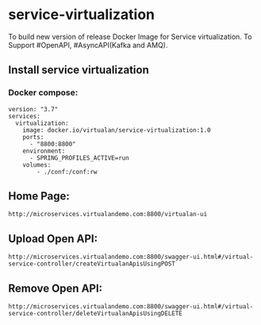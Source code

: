 # service-virtualization
To build new version of release Docker Image for Service virtualization. To Support #OpenAPI,  #AsyncAPI(Kafka and AMQ).

##  Install service virtualization

### Docker compose:

	version: "3.7"
	services:
	  virtualization:
		image: docker.io/virtualan/service-virtualization:1.0
		ports:
		  - "8800:8800"
		environment:
		  - SPRING_PROFILES_ACTIVE=run
		volumes:
		    - ./conf:/conf:rw
## Home Page:
	http://microservices.virtualandemo.com:8800/virtualan-ui

## Upload Open API: 
	
	http://microservices.virtualandemo.com:8800/swagger-ui.html#/virtual-service-controller/createVirtualanApisUsingPOST 

## Remove Open API: 

	http://microservices.virtualandemo.com:8800/swagger-ui.html#/virtual-service-controller/deleteVirtualanApisUsingDELETE


